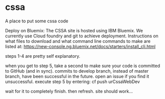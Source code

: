 # cssa
A place to put some cssa code



Deploy on Bluemix:
  The CSSA site is hosted using IBM Bluemix. We currently use Cloud foundry and git to achieve deployment.
  Instructions on what files to download and what command line commands to make are listed at: https://new-console.ng.bluemix.net/docs/starters/install_cli.html
  
  steps 1-4 are pretty self explanatory.
  
  when you get to step 5, take a second to make sure your code is committed to GitHub (and in sync). 
    commits to develop branch, instead of master branch, have been successful in the future. 
      open an issue if you find it unsuccessful.
  execute step 5 by entering: cf push urCssaWebDev
  
  wait for it to completely finish. then refresh. site should work...
